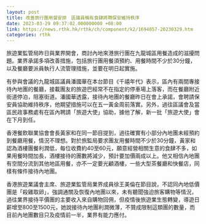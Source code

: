 ```yaml
---
layout: post
title: 改善旅行團用餐安排　區議員稱有食肆將聘保安維持秩序
date: 2023-03-29 09:37:02.000000000 +08:00
link: https://news.rthk.hk/rthk/ch/component/k2/1694057-20230329.htm
categories: rthk
---
```


旅遊業監管局昨日與業界開會，商討內地來港旅行團在九龍城區用餐造成的滋擾問題。業界承諾多項改善措施，包括旅行團用餐須預約、用餐時間不少於30分鐘，以及餐廳要派員執行人流管理措施，並要在明日起實施。

有參與會議的九龍城區議員潘國華在本台節目《千禧年代》表示，區內有兩間專接待內地團的餐廳，接載團友的旅遊巴經常不在指定的停車場上落客，而在餐廳附近街道停泊，阻塞街道。潘國華透露，接待內地團的餐廳昨日在會上承諾，會聘請保安員協助維持秩序，他期望措施可以在五一黃金周前落實。另外，過往區議會及當區民政事務處有在區內聘請「旅遊大使」協助，據他了解，新一批「旅遊大使」會在下月到任。

香港餐飲聯業協會會長黃家和在同一節目提到，過往確實有小部分內地團未經預約到餐廳用餐，情況不理想。對於旅監局要求團友用餐時間不少於30分鐘，黃家和認為酒樓團餐利潤低，每位收費約40至60元，願意經營相關生意的食肆不多，如果用餐時間加長，酒樓接待的團數將減少，預計要加價兩成以上。他又相信內地團有空間分流到其他地區用餐，亦不一定要光顧酒樓，一些大型茶餐廳和快餐店，同樣有條件接待內地團。

香港旅遊業議會主席、旅遊業監管局業界成員徐王美倫在節目說，不認同內地低價團是「殺雞取卵」，強調通關及恢復內地團以來，未有聽聞強迫旅客購物等情況，過往業界接待平價團的主要收入來自購物回佣，但疫情後旅遊業生態轉變，導遊日薪增至800至1500元，她說接待內地團利潤微薄，不贊成限制這類團的數量，而目前內地團數目只及疫情前一半，業界有能力應付。
